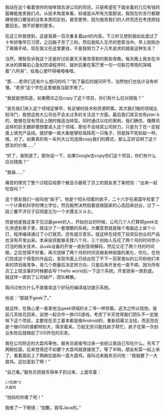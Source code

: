 我站在这个看着很帅的咖啡馆去讲公司的项目，只是希望在下面坐着的几位有钱的面瘫能施舍我们点。从技术角度来看，抑或是从所有方面那说，我现在的言行都跟蹲地铁口要饭的没有本质的区别，甚至更惨，因为施舍我们的人终究还在考虑把钱要回去，搞不好要的更多。

在这三秒我想到，这是我第一百次重复着ppt的内容，下三秒又想到我如此度过了十年好像早已习惯，之后脑子空了三秒。然后我陷入无尽的思索当中。早上刚刚办了离婚手续，现在我又在这里要钱，于是我努力了十几年追求的就是这种生活？

当然，理智告诉我这个还是好过前妻天天看宫穿剧的那些夜晚。每天晚上我坐在冷冰冰的屏幕前心急如焚调程序时，就听前妻在客厅里一句一句梨花带雨的哭喊着“八阿哥”，给我心里吓得咯噔咯噔。

“那……老师们还有什么想问的吗？”到了最后的提问环节，当然他们也估计没有听懂，“老师”这个字在这里被我当脏字用了。

“我就是想知道，如果腾讯之后copy了这个项目，你们有什么应对措施？”

“首先我们进入这个领域足够早，有足够的技术和资源积累。其次我们做的领域比较冷门，我想这些大公司也不会太过多的关注这个方面。最后我们其实也有plan b的，能够在现有项目上随时做适当转型。同时通过以往的案例，我们确信，像腾讯这样的巨无霸即便想要进入这个领域，那也不会倾其公司财力，只是为了在一定程度上填充产品线。就好像一直大象能够轻易踩死一只兔子，但是踩不死蚂蚁一样。哦，对了。如果真的有一系列大公司选择copy我们的模式，那么正好证明了这个想法的价值……”

“好了，我知道了。那你说一下，如果Google去copy你们这个项目，你们有什么应对措施？”

“我操……”

痛苦的撑完了整个过程后给那个搬显示器死了员工的朋友发了条短信：“出来一起吃饭吗？”

这个朋友我们一般叫他“疯子”。他是个彻头彻尾的疯子，二十六岁在美国牛校拿了一个计算机科学的博士学位，然后毅然决然抱着拯救国家的心态回来创业，过了一段三餐不济日子后彻底沦为一个犬儒主义斗士。

但是他是我这辈子见过最geek的人，开始创业的时候，公司几个人打算把geek文化渗透到骨子里，就设计了一套很酷的系统。大概意思就是每个电脑边上装个小灯，程序编译通过了小灯就亮，还有提示音乐。就这样在烧完了投资后创业的产品也没有开发出来。本来投资能够支撑八个月，三个创始人先花了两个月的时间学小灯泡的相关技术，从usb设备的开发一直到音频解码，然后又花了两个月的时间做，之后觉得不好看，再次烧掉了两个月的时间去做各种层面的美化、优化。在他们完成这个得意的作品后，发现市面上已经出现了不下一百家类似的公司和他们本来的项目做竞争，哥几个商量后决定转方向，只是后来开发也一直不顺。因为所有员工上班没事的时候都会写个hello world玩一下这个系统，开发效率一跌到底。就这样一直到了公司破产，团队解散。

我问过他为什么不直接卖这个好玩的编译成功提示系统。

他说：“那就不geek了。”

就这样，在我心里一直拿他当geek领域的关二爷一样供着。这次之所以找他，是前几天桂花回来，说想一起合作一款iOS游戏，考虑了半天觉得我们团队不一定能啃下这个项目，主要现在员工基本都是做Android的，重新招募又没钱，而且现在是个做iOS的谱都特别大，得求着来。万般无奈只能找疯子帮忙。疯子在第一次创业失败后就做起了iOS外包的买卖。

我在公司附近的大盘鸡等他，服务员直接甩过来一张纸让我自己写吃什么。先写了两碗拉面，后来觉得还不如要个大盘鸡就直接改了。等了半晌，朋友和菜一起上来了，看着面前上了两碗拉面和一盘大盘鸡，我叫过来服务员问他：“我就要了一大盘鸡，这拉面划了啊！”

“自己看。”服务员把我写得单子扔过来，上面写着：

	//拉面*2
	大盘鸡

“他妈的你傻了吧！”

我推了一下眼镜：“抱歉，我写Java的。”

